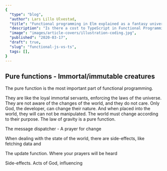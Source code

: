 ```yaml
---
{
  "type": "blog",
  "author": Lars Lillo Ulvestad,
  "title": "Functional programming in Elm explained as a fantasy universe",
  "description": "Is there a cost to TypeScript in Functional Programming",
  "image": "images/article-covers/illustration-coding.jpg",
  "published": "2020-03-17",
  "draft": true,
  "slug": "functional-js-vs-ts",
  tags: [],
}
---
```


## Pure functions - Immortal/immutable creatures

The pure function is the most important part of functional programming.

They are like the loyal immortal servants, enforcing the laws of the universe. They are not aware of the changes of the world, and they do not care. Only God, the developer, can change their nature. And when placed into the world, they will can not be manipulated. The world must change according to their purpose. The law of gravity is a pure function.

The message dispatcher - A prayer for change

When dealing with the state of the world, there are side-effects, like fetching data and

The update function. Where your prayers will be heard

Side-effects. Acts of God, influencing
